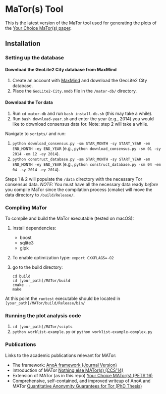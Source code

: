 # MaTor(s) Tool
This is the latest version of the MaTor tool used for generating the plots of the [Your Choice MaTor(s) paper](https://petsymposium.org/2016/files/papers/Your_Choice_MATor(s).pdf). 

## Installation

### Setting up the database

#### Download the GeoLite2 City database from MaxMind
1. Create an account with [MaxMind](https://www.maxmind.com) and download the GeoLite2 City database.
2. Place the ```GeoLite2-City.mmdb``` file in the ```/mator-db/``` directory. 

#### Download the Tor data 
1. Run ```cd mator-db``` and run ```bash install-db.sh``` (this may take a while). 
2. Run ```bash download-year.sh``` and enter the year (e.g., 2014) you would like to download consensus data for. 
Note: step 2 will take a while. 

Navigate to ```scripts/``` and run:
1. ```python download_consensus.py -sm STAR_MONTH -sy START_YEAR -em END_MONTH -ey END_YEAR``` (e.g., ```python download_consensus.py -sm 01 -sy 2014 -em 12 -ey 2014```). 
2. ```python construct_database.py -sm STAR_MONTH -sy START_YEAR -em END_MONTH -ey END_YEAR``` (e.g., ```python construct_database.py -sm 04 -em 04 -sy 2014 -ey 2014```).

Steps 1 & 2 will populate the ```/data``` directory with the necessary Tor consensus data. 
*NOTE:* You must have all the necessary data ready *before* you compile MaTor since the compilation process (cmake) will move the data directory to ```/build/Release/```. 

### Compiling MaTor 

To compile and build the MaTor executable (tested on macOS): 

1. Install dependencies: 
	- boost
	- sqlite3
	- glpk

2. To enable optimization type: 
	  ```export CXXFLAGS=-O2```

3. go to the build directory: 
    ```
    cd build
    cd [your_path]/MATor/build
    cmake ..
    make
    ```

At this point the ```runtest``` executable should be located in ```[your_path]/MATor/build/Release/bin/```

### Running the plot analysis code
1. ```cd [your_path]/MATor/scipts```
2. ```python worklist-example.py``` or ```python worklist-example-complex.py```

### Publications
Links to the academic publications relevant for MATor:
- The framework: [AnoA framework (Journal Version)](https://pdfs.semanticscholar.org/2327/8ffba48f5b4e3aed479497cb6dcfbad80cc3.pdf)
- Introduction of MATor [Nothing else MATor(s) (CCS'14)](https://dl.acm.org/citation.cfm?id=2660371)
- Extension of MATor (as in this repo) [Your Choice MATor(s) (PETS'16)](https://www.degruyter.com/downloadpdf/j/popets.2015.2016.issue-2/popets-2016-0004/popets-2016-0004.xml)
- Comprehensive, self-contained, and improved writeup of AnoA and MATor [Quantitative Anonymity Guarantees for Tor (PhD Thesis)](https://publikationen.sulb.uni-saarland.de/handle/20.500.11880/26754)


